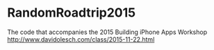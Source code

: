 # RandomRoadtrip2015
The code that accompanies the 2015 Building iPhone Apps Workshop http://www.davidolesch.com/class/2015-11-22.html
